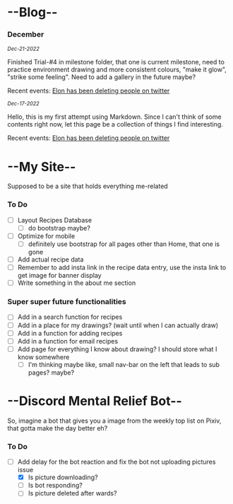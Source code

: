 # --Blog--
### December
<sub>*Dec-21-2022*</sub>

Finished Trial-#4 in milestone folder, that one is current milestone, need to practice environment drawing and more consistent colours, "make it glow", "strike some feeling". Need to add a gallery in the future maybe?

Recent events: [Elon has been deleting people on twitter](https://www.bbc.com/news/world-us-canada-63978323)


<sub>*Dec-17-2022*</sub>

Hello, this is my first attempt using Markdown. 
Since I can't think of some contents right now,
let this page be a collection of things I find interesting.

Recent events: [Elon has been deleting people on twitter](https://www.bbc.com/news/world-us-canada-63978323)

# --My Site--
Supposed to be a site that holds everything me-related

### To Do
- [ ] Layout Recipes Database
    - [ ] do bootstrap maybe? 
- [ ] Optimize for mobile
    - [ ] definitely use bootstrap for all pages other than Home, that one is gone
- [ ] Add actual recipe data
- [ ] Remember to add insta link in the recipe data entry, use the insta link to get image for banner display
- [ ] Write something in the about me section

### Super super future functionalities
- [ ] Add in a search function for recipes
- [ ] Add in a place for my drawings? (wait until when I can actually draw)
- [ ] Add in a function for adding recipes
- [ ] Add in a function for email recipes
- [ ] Add page for everything I know about drawing? I should store what I know somewhere
    - [ ] I'm thinking maybe like, small nav-bar on the left that leads to sub pages? maybe?

# --Discord Mental Relief Bot--
So, imagine a bot that gives you a image from the weekly top list on Pixiv, that gotta make the day better eh?

### To Do
- [ ] Add delay for the bot reaction and fix the bot not uploading pictures issue
    - [x] Is picture downloading?
    - [ ] Is bot responding?
    - [ ] Is picture deleted after wards?